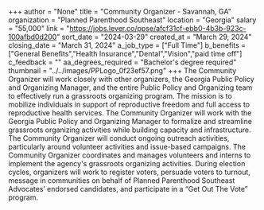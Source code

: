+++
author = "None"
title = "Community Organizer - Savannah, GA"
organization = "Planned Parenthood Southeast"
location = "Georgia"
salary = "55,000"
link = "https://jobs.lever.co/ppse/afcf31cf-ebb0-4b3b-923c-100afbd0d200"
sort_date = "2024-03-29"
created_at = "March 29, 2024"
closing_date = "March 31, 2024"
a_job_type = ["Full Time"]
b_benefits = ["General Benefits","Health Insurance","Dental","Vision","paid time off"]
c_feedback = ""
aa_degrees_required = "Bachelor's degree required"
thumbnail = "../../images/PPLogo_0f23ef57.png"
+++
The Community Organizer will work closely with other organizers, the Georgia Public Policy and Organizing Manager, and the entire Public Policy and Organizing team to effectively run a grassroots organizing program. The mission is to mobilize individuals in support of reproductive freedom and full access to reproductive health services. The Community Organizer will work with the Georgia Public Policy and Organizing Manager to formalize and streamline grassroots organizing activities while building capacity and infrastructure. The Community Organizer will conduct ongoing outreach activities, particularly around volunteer activities and issue-based campaigns. The Community Organizer coordinates and manages volunteers and interns to implement the agency's grassroots organizing activities. During election cycles, organizers will work to register voters, persuade voters to turnout, message in communities on behalf of Planned Parenthood Southeast Advocates’ endorsed candidates, and participate in a “Get Out The Vote” program.